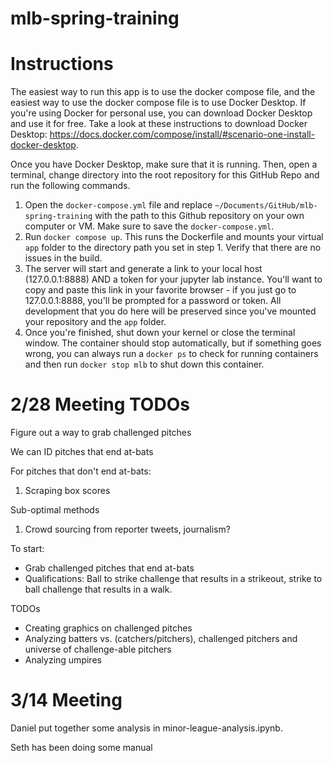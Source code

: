 # mlb-spring-training

# Instructions

The easiest way to run this app is to use the docker compose file, and the easiest way to use the docker compose file is to use Docker Desktop. If you're using Docker for personal use, you can download Docker Desktop and use it for free. Take a look at these instructions to download Docker Desktop: https://docs.docker.com/compose/install/#scenario-one-install-docker-desktop. 

Once you have Docker Desktop, make sure that it is running. Then, open a terminal, change directory into the root repository for this GitHub Repo and run the following commands.

1. Open the `docker-compose.yml` file and replace `~/Documents/GitHub/mlb-spring-training` with the path to this Github repository on your own computer or VM. Make sure to save the `docker-compose.yml`. 
2. Run `docker compose up`. This runs the Dockerfile and mounts your virtual `app` folder to the directory path you set in step 1. Verify that there are no issues in the build. 
3. The server will start and generate a link to your local host (127.0.0.1:8888) AND a token for your jupyter lab instance. You'll want to copy and paste this link in your favorite browser - if you just go to 127.0.0.1:8888, you'll be prompted for a password or token. All development that you do here will be preserved since you've mounted your repository and the `app` folder. 
4. Once you're finished, shut down your kernel or close the terminal window. The container should stop automatically, but if something goes wrong, you can always run a `docker ps` to check for running containers and then run `docker stop mlb` to shut down this container. 


# 2/28 Meeting TODOs
Figure out a way to grab challenged pitches 

We can ID pitches that end at-bats

For pitches that don't end at-bats: 
1. Scraping box scores

Sub-optimal methods
1. Crowd sourcing from reporter tweets, journalism?

To start: 
- Grab challenged pitches that end at-bats
- Qualifications: Ball to strike challenge that results in a strikeout, strike to ball challenge that results in a walk.

TODOs
- Creating graphics on challenged pitches
- Analyzing batters vs. (catchers/pitchers), challenged pitchers and universe of challenge-able pitchers
- Analyzing umpires

# 3/14 Meeting 
Daniel put together some analysis in minor-league-analysis.ipynb.

Seth has been doing some manual 

